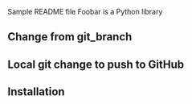 Sample README file
Foobar is a Python library

## Change from git_branch
## Local git change to push to GitHub
## Installation
